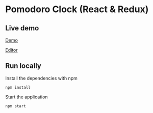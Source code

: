 # Pomodoro Clock (React & Redux)

## Live demo

[Demo](https://dr2k8.codesandbox.io/)

[Editor](https://codesandbox.io/s/react-redux-pomodoro-dr2k8?fontsize=14&hidenavigation=1&theme=dark)

## Run locally

Install the dependencies with npm

```
npm install
```

Start the application

```
npm start
```

